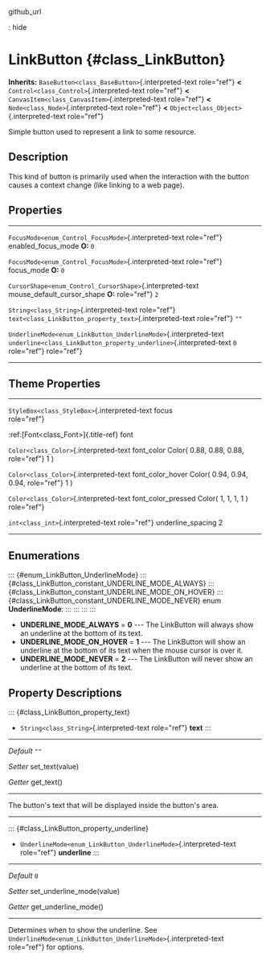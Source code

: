 github\_url

:   hide

LinkButton {#class_LinkButton}
==========

**Inherits:** `BaseButton<class_BaseButton>`{.interpreted-text
role="ref"} **\<** `Control<class_Control>`{.interpreted-text
role="ref"} **\<** `CanvasItem<class_CanvasItem>`{.interpreted-text
role="ref"} **\<** `Node<class_Node>`{.interpreted-text role="ref"}
**\<** `Object<class_Object>`{.interpreted-text role="ref"}

Simple button used to represent a link to some resource.

Description
-----------

This kind of button is primarily used when the interaction with the
button causes a context change (like linking to a web page).

Properties
----------

  ------------------------------------------------------------------ -------------------------------------------------------------------- --------
  `FocusMode<enum_Control_FocusMode>`{.interpreted-text role="ref"}  enabled\_focus\_mode                                                 **O:**
                                                                                                                                          `0`

  `FocusMode<enum_Control_FocusMode>`{.interpreted-text role="ref"}  focus\_mode                                                          **O:**
                                                                                                                                          `0`

  `CursorShape<enum_Control_CursorShape>`{.interpreted-text          mouse\_default\_cursor\_shape                                        **O:**
  role="ref"}                                                                                                                             `2`

  `String<class_String>`{.interpreted-text role="ref"}               `text<class_LinkButton_property_text>`{.interpreted-text role="ref"} `""`

  `UnderlineMode<enum_LinkButton_UnderlineMode>`{.interpreted-text   `underline<class_LinkButton_property_underline>`{.interpreted-text   `0`
  role="ref"}                                                        role="ref"}                                                          
  ------------------------------------------------------------------ -------------------------------------------------------------------- --------

Theme Properties
----------------

  ---------------------------------------------- ---------------------- -------------------------
  `StyleBox<class_StyleBox>`{.interpreted-text   focus                  
  role="ref"}                                                           

  :ref:[Font\<class\_Font\>]{.title-ref}         font                   

  `Color<class_Color>`{.interpreted-text         font\_color            Color( 0.88, 0.88, 0.88,
  role="ref"}                                                           1 )

  `Color<class_Color>`{.interpreted-text         font\_color\_hover     Color( 0.94, 0.94, 0.94,
  role="ref"}                                                           1 )

  `Color<class_Color>`{.interpreted-text         font\_color\_pressed   Color( 1, 1, 1, 1 )
  role="ref"}                                                           

  `int<class_int>`{.interpreted-text role="ref"} underline\_spacing     2
  ---------------------------------------------- ---------------------- -------------------------

Enumerations
------------

::: {#enum_LinkButton_UnderlineMode}
::: {#class_LinkButton_constant_UNDERLINE_MODE_ALWAYS}
::: {#class_LinkButton_constant_UNDERLINE_MODE_ON_HOVER}
::: {#class_LinkButton_constant_UNDERLINE_MODE_NEVER}
enum **UnderlineMode**:
:::
:::
:::
:::

-   **UNDERLINE\_MODE\_ALWAYS** = **0** \-\-- The LinkButton will always
    show an underline at the bottom of its text.
-   **UNDERLINE\_MODE\_ON\_HOVER** = **1** \-\-- The LinkButton will
    show an underline at the bottom of its text when the mouse cursor is
    over it.
-   **UNDERLINE\_MODE\_NEVER** = **2** \-\-- The LinkButton will never
    show an underline at the bottom of its text.

Property Descriptions
---------------------

::: {#class_LinkButton_property_text}
-   `String<class_String>`{.interpreted-text role="ref"} **text**
:::

  ----------- ------------------
  *Default*   `""`

  *Setter*    set\_text(value)

  *Getter*    get\_text()
  ----------- ------------------

The button\'s text that will be displayed inside the button\'s area.

------------------------------------------------------------------------

::: {#class_LinkButton_property_underline}
-   `UnderlineMode<enum_LinkButton_UnderlineMode>`{.interpreted-text
    role="ref"} **underline**
:::

  ----------- -----------------------------
  *Default*   `0`

  *Setter*    set\_underline\_mode(value)

  *Getter*    get\_underline\_mode()
  ----------- -----------------------------

Determines when to show the underline. See
`UnderlineMode<enum_LinkButton_UnderlineMode>`{.interpreted-text
role="ref"} for options.
